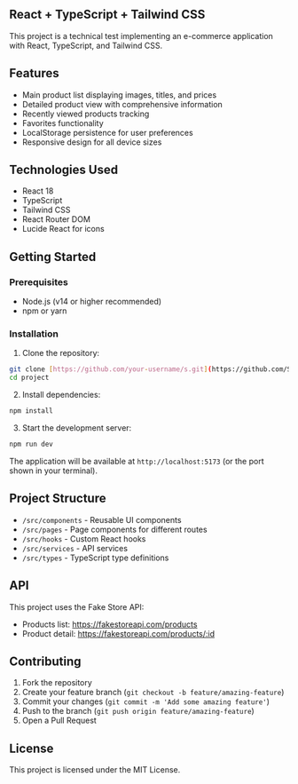 ## React + TypeScript + Tailwind CSS

This project is a technical test implementing an e-commerce application with React, TypeScript, and Tailwind CSS.

## Features

- Main product list displaying images, titles, and prices
- Detailed product view with comprehensive information
- Recently viewed products tracking
- Favorites functionality
- LocalStorage persistence for user preferences
- Responsive design for all device sizes

## Technologies Used

- React 18
- TypeScript
- Tailwind CSS
- React Router DOM
- Lucide React for icons

## Getting Started

### Prerequisites

- Node.js (v14 or higher recommended)
- npm or yarn

### Installation

1. Clone the repository:

```bash
git clone [https://github.com/your-username/s.git](https://github.com/SantiMerino/prueba-tecnica)
cd project
```

2. Install dependencies:

```bash
npm install
```

3. Start the development server:

```bash
npm run dev
```

The application will be available at `http://localhost:5173` (or the port shown in your terminal).

## Project Structure

- `/src/components` - Reusable UI components
- `/src/pages` - Page components for different routes
- `/src/hooks` - Custom React hooks
- `/src/services` - API services
- `/src/types` - TypeScript type definitions

## API

This project uses the Fake Store API:

- Products list: https://fakestoreapi.com/products
- Product detail: https://fakestoreapi.com/products/:id

## Contributing

1. Fork the repository
2. Create your feature branch (`git checkout -b feature/amazing-feature`)
3. Commit your changes (`git commit -m 'Add some amazing feature'`)
4. Push to the branch (`git push origin feature/amazing-feature`)
5. Open a Pull Request

## License

This project is licensed under the MIT License.
